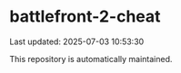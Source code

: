 # battlefront-2-cheat

Last updated: 2025-07-03 10:53:30

This repository is automatically maintained.
